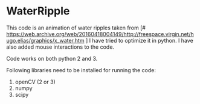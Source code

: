 # WaterRipple

This code is an animation of water ripples taken from [# https://web.archive.org/web/20160418004149/http://freespace.virgin.net/hugo.elias/graphics/x_water.htm
]
I have tried to optimize it in python. I have also added mouse interactions to the code.

Code works on both python 2 and 3.

Following libraries need to be installed for running the code:
1. openCV (2 or 3)
2. numpy
3. scipy
